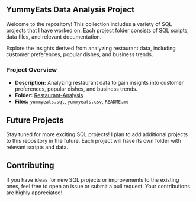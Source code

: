 ## YummyEats Data Analysis Project
Welcome to the repository! This collection includes a variety of SQL projects that I have worked on. Each project folder consists of SQL scripts, data files, and relevant documentation.

Explore the insights derived from analyzing restaurant data, including customer preferences, popular dishes, and business trends.

### Project Overview

- **Description:** Analyzing restaurant data to gain insights into customer preferences, popular dishes, and business trends.
- **Folder:** [Restaurant-Analysis](/Restaurant-Analysis)
- **Files:** `yummyeats.sql`, `yummyeats.csv`, `README.md`

## Future Projects

Stay tuned for more exciting SQL projects! I plan to add additional projects to this repository in the future. Each project will have its own folder with relevant scripts and data.

## Contributing

If you have ideas for new SQL projects or improvements to the existing ones, feel free to open an issue or submit a pull request. Your contributions are highly appreciated!
